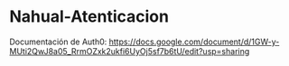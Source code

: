 # Nahual-Atenticacion
Documentación de Auth0: https://docs.google.com/document/d/1GW-y-MUti2QwJ8a05_RrmOZxk2ukfi6UyOj5sf7b6tU/edit?usp=sharing